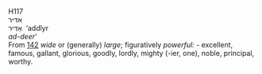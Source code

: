 H117  
אדּיר  
אַדִּיר ‎ ‘addı̂yr  
*ad-deer‘*  
From [142](h0142) *wide* or (generally) *large*; figuratively *powerful:
-* excellent, famous, gallant, glorious, goodly, lordly, mighty (-ier,
one), noble, principal, worthy.  
